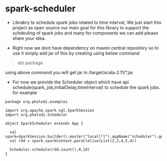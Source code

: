 # spark-scheduler
* Librabry to schedule spark jobs related to time interval, We just start this project as open source our main goal for this library to support the schdeuling of spark jobs and many for components we can add please share your idea.

* Right now we dont have dependency on maven central repository so to use it simply add jar of this by creating using below command

>sbt package

using above command you will get jar in /target/scala-2.11/*.jar

* For now we provide the Scheduler object which have api schedule(spark_job,initialDelay,timeInterval) to schedule the spark jobs. for example
```
package org.phalodi.examples

import org.apache.spark.sql.SparkSession
import org.phalodi.Scheduler

object SparkScheduler extends App {

  val spark=SparkSession.builder().master("local[*]").appName("scheduler").getOrCreate()
  val rdd = spark.sparkContext.parallelize(List(2,3,4,5,4))

  Scheduler.schedule(rdd.count(),0,10)
}
```

